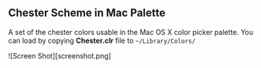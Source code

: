 
## Chester Scheme in Mac Palette

A set of the chester colors usable in the Mac OS X color picker palette.
You can load by copying **Chester.clr** file to `~/Library/Colors/`


![Screen Shot][screenshot.png]
